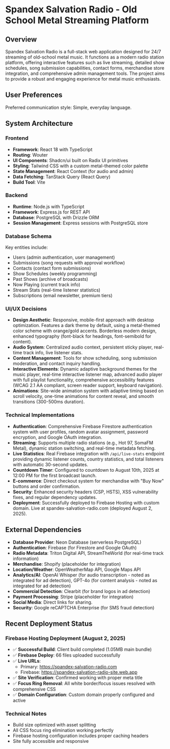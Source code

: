 # Spandex Salvation Radio - Old School Metal Streaming Platform

## Overview

Spandex Salvation Radio is a full-stack web application designed for 24/7 streaming of old-school metal music. It functions as a modern radio station platform, offering interactive features such as live streaming, detailed show schedules, song submission capabilities, contact forms, merchandise store integration, and comprehensive admin management tools. The project aims to provide a robust and engaging experience for metal music enthusiasts.

## User Preferences

Preferred communication style: Simple, everyday language.

## System Architecture

### Frontend

- **Framework**: React 18 with TypeScript
- **Routing**: Wouter
- **UI Components**: Shadcn/ui built on Radix UI primitives
- **Styling**: Tailwind CSS with a custom metal-themed color palette
- **State Management**: React Context (for audio and admin)
- **Data Fetching**: TanStack Query (React Query)
- **Build Tool**: Vite

### Backend

- **Runtime**: Node.js with TypeScript
- **Framework**: Express.js for REST API
- **Database**: PostgreSQL with Drizzle ORM
- **Session Management**: Express sessions with PostgreSQL store

### Database Schema

Key entities include:
- Users (admin authentication, user management)
- Submissions (song requests with approval workflow)
- Contacts (contact form submissions)
- Show Schedules (weekly programming)
- Past Shows (archive of broadcasts)
- Now Playing (current track info)
- Stream Stats (real-time listener statistics)
- Subscriptions (email newsletter, premium tiers)

### UI/UX Decisions

- **Design Aesthetic**: Responsive, mobile-first approach with desktop optimization. Features a dark theme by default, using a metal-themed color scheme with orange/gold accents. Borderless modern design, enhanced typography (font-black for headings, font-semibold for content).
- **Audio System**: Centralized audio context, persistent sticky player, real-time track info, live listener stats.
- **Content Management**: Tools for show scheduling, song submission moderation, and contact inquiry handling.
- **Interactive Elements**: Dynamic adaptive background themes for the music player, real-time interactive listener map, advanced audio player with full playlist functionality, comprehensive accessibility features (WCAG 2.1 AA compliant, screen reader support, keyboard navigation).
- **Animations**: Site-wide animation system with adaptive timing based on scroll velocity, one-time animations for content reveal, and smooth transitions (300-500ms duration).

### Technical Implementations

- **Authentication**: Comprehensive Firebase Firestore authentication system with user profiles, random avatar assignment, password encryption, and Google OAuth integration.
- **Streaming**: Supports multiple radio stations (e.g., Hot 97, SomaFM Metal), dynamic station switching, and real-time metadata fetching.
- **Live Statistics**: Real Firebase integration with `/api/live-stats` endpoint providing dynamic listener counts, country statistics, and total listeners with automatic 30-second updates.
- **Countdown Timer**: Configured to countdown to August 10th, 2025 at 12:00 PM for the first broadcast launch.
- **E-commerce**: Direct checkout system for merchandise with "Buy Now" buttons and order confirmation.
- **Security**: Enhanced security headers (CSP, HSTS), XSS vulnerability fixes, and regular dependency updates.
- **Deployment**: Successfully deployed to Firebase Hosting with custom domain. Live at spandex-salvation-radio.com (deployed August 2, 2025).

## External Dependencies

- **Database Provider**: Neon Database (serverless PostgreSQL)
- **Authentication**: Firebase (for Firestore and Google OAuth)
- **Radio Metadata**: Triton Digital API, StreamTheWorld (for real-time track information)
- **Merchandise**: Shopify (placeholder for integration)
- **Location/Weather**: OpenWeatherMap API, Google Maps API
- **Analytics/AI**: OpenAI Whisper (for audio transcription - noted as integrated for ad detection), GPT-4o (for content analysis - noted as integrated for ad detection)
- **Commercial Detection**: Clearbit (for brand logos in ad detection)
- **Payment Processing**: Stripe (placeholder for integration)
- **Social Media**: Direct links for sharing.
- **Security**: Google reCAPTCHA Enterprise (for SMS fraud detection)

## Recent Deployment Status

### Firebase Hosting Deployment (August 2, 2025)
- ✅ **Successful Build**: Client build completed (1.05MB main bundle)
- ✅ **Firebase Deploy**: 66 files uploaded successfully
- ✅ **Live URLs**: 
  - Primary: https://spandex-salvation-radio.com
  - Firebase: https://spandex-salvation-radio-site.web.app
- ✅ **Site Verification**: Confirmed working with proper meta title
- ✅ **Focus Ring Removal**: All white border/focus issues resolved with comprehensive CSS
- ✅ **Domain Configuration**: Custom domain properly configured and active

### Technical Notes
- Build size optimized with asset splitting
- All CSS focus ring elimination working perfectly  
- Firebase hosting configuration includes proper caching headers
- Site fully accessible and responsive